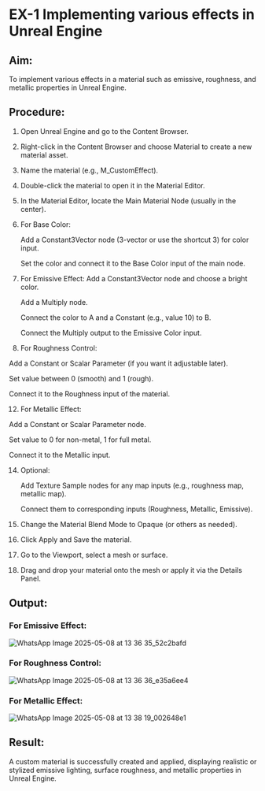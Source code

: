 # EX-1 Implementing various effects in Unreal Engine

## Aim:
To implement various effects in a material such as emissive, roughness, and metallic properties in Unreal Engine.

## Procedure:
1. Open Unreal Engine and go to the Content Browser.
2. Right-click in the Content Browser and choose Material to create a new material asset.
3. Name the material (e.g., M_CustomEffect).
4. Double-click the material to open it in the Material Editor.
5. In the Material Editor, locate the Main Material Node (usually in the center).
6. For Base Color:

   Add a Constant3Vector node (3-vector or use the shortcut 3) for color input.
   
   Set the color and connect it to the Base Color input of the main node.
   
8. For Emissive Effect:
   Add a Constant3Vector node and choose a bright color.

   Add a Multiply node.

   Connect the color to A and a Constant (e.g., value 10) to B.

   Connect the Multiply output to the Emissive Color input.

10. For Roughness Control:

   Add a Constant or Scalar Parameter (if you want it adjustable later).
   
   Set value between 0 (smooth) and 1 (rough).
   
   Connect it to the Roughness input of the material.

12. For Metallic Effect:

   Add a Constant or Scalar Parameter node.
   
   Set value to 0 for non-metal, 1 for full metal.
   
   Connect it to the Metallic input.

14. Optional:

    Add Texture Sample nodes for any map inputs (e.g., roughness map, metallic map).

    Connect them to corresponding inputs (Roughness, Metallic, Emissive).

16. Change the Material Blend Mode to Opaque (or others as needed).
17. Click Apply and Save the material.
18. Go to the Viewport, select a mesh or surface.
19. Drag and drop your material onto the mesh or apply it via the Details Panel.


## Output:
### For Emissive Effect:
![WhatsApp Image 2025-05-08 at 13 36 35_52c2bafd](https://github.com/user-attachments/assets/1f77fc8c-3835-4a9a-9492-292a958dd835)


### For Roughness Control:
![WhatsApp Image 2025-05-08 at 13 36 36_e35a6ee4](https://github.com/user-attachments/assets/a9951230-4d17-499d-9a48-5c4499ae87ce)


### For Metallic Effect:

![WhatsApp Image 2025-05-08 at 13 38 19_002648e1](https://github.com/user-attachments/assets/dd953379-8e2d-45d0-b32e-4326cfe3280b)


## Result:
A custom material is successfully created and applied, displaying realistic or stylized emissive lighting, surface roughness, and metallic properties in Unreal Engine.

